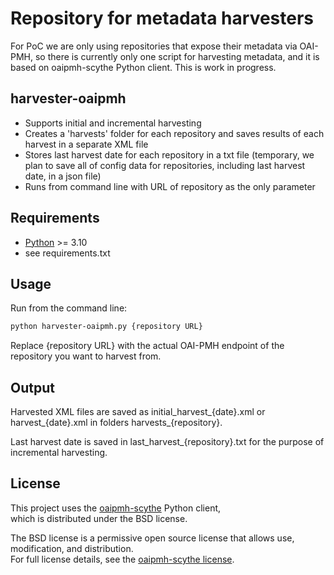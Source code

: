 # Repository for metadata harvesters

For PoC we are only using repositories that expose their metadata via OAI-PMH, so there is currently only one script for harvesting metadata, and it is based on oaipmh-scythe Python client. 
This is work in progress.

## harvester-oaipmh
- Supports initial and incremental harvesting
- Creates a 'harvests' folder for each repository and saves results of each harvest in a separate XML file
- Stores last harvest date for each repository in a txt file (temporary, we plan to save all of config data for repositories, including last harvest date, in a json file)
- Runs from command line with URL of repository as the only parameter

## Requirements
- [Python](https://www.python.org/downloads/) >= 3.10
- see requirements.txt 

## Usage
Run from the command line:
```sh
python harvester-oaipmh.py {repository URL}
```
Replace {repository URL} with the actual OAI-PMH endpoint of the repository you want to harvest from.

## Output
Harvested XML files are saved as initial_harvest_{date}.xml or harvest_{date}.xml in folders harvests_{repository}.

Last harvest date is saved in last_harvest_{repository}.txt for the purpose of incremental harvesting.

## License
This project uses the [oaipmh-scythe](https://github.com/afuetterer/oaipmh-scythe) Python client,  
which is distributed under the BSD license.

The BSD license is a permissive open source license that allows use, modification, and distribution.  
For full license details, see the [oaipmh-scythe license](https://github.com/afuetterer/oaipmh-scythe/blob/master/LICENSE).
